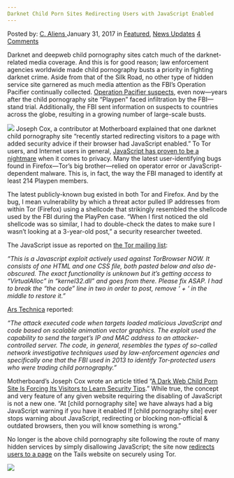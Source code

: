 ```yaml
---
Darknet Child Porn Sites Redirecting Users with JavaScript Enabled
---
```

<article class="post-listing post-17868 post type-post status-publish format-standard has-post-thumbnail hentry  tag-child tag-darknet tag-enabled tag-javascript tag-porn tag-redirecting tag-sites tag-users">
    <div class="post-inner">
        <span>Posted by: <a href="https://www.deepdotweb.com/author/caliens/" title="">C. Aliens </a></span>
    <span>January 31, 2017</span>
    <span>in <a href="https://www.deepdotweb.com/category/deepdot-news/" rel="category tag">Featured</a>, <a href="https://www.deepdotweb.com/category/news-updates/" rel="category tag">News Updates</a></span>
    <span><a href="https://www.deepdotweb.com/2017/01/31/darknet-child-porn-sites-redirecting-users-with-javascript-enabled/#comments">4 Comments</a></span>
    </p>
    <div class="clear"></div>
    <div class="entry">
    <p>Darknet and deepweb child pornography sites catch much of the darknet-related media coverage. And this is for good reason; law enforcement agencies worldwide made child pornography busts a priority in fighting darknet crime. Aside from that of the Silk Road, no other type of hidden service site garnered as much media attention as the FBI&#8217;s Operation Pacifier continually collected. <a href="https://www.deepdotweb.com/2016/12/20/playpen-member-fought-fbis-illegal-warrant-still-got-7-years-child-pornography/">Operation Pacifier suspects</a>, even now—years after the child pornography site &#8220;Playpen&#8221; faced infiltration by the FBI—stand trial. Additionally, the FBI sent information on suspects to countries across the globe, resulting in a growing number of large-scale busts.</p>
    <p><img class="wp-image-17872 aligncenter" src="https://www.deepdotweb.com/wp-content/uploads/2017/01/word-image-178.png" srcset="https://www.deepdotweb.com/wp-content/uploads/2017/01/word-image-178.png 576w, https://www.deepdotweb.com/wp-content/uploads/2017/01/word-image-178-300x121.png 300w" sizes="(max-width: 576px) 100vw, 576px"/> Joseph Cox, a contributor at Motherboard explained that one darknet child pornography site &#8220;recently started redirecting visitors to a page with added security advice if their browser had JavaScript enabled.&#8221; To Tor users, and Internet users in general, <a href="https://www.deepdotweb.com/2016/12/01/fbi-hacked-8000-computers-120-countries-single-warrant/">JavaScript has proven to be a nightmare</a> when it comes to privacy. Many the latest user-identifying bugs found in Firefox—Tor&#8217;s big brother—relied on operator error or JavaScript-dependent malware. This is, in fact, the way the FBI managed to identify at least 214 Playpen members.</p>
    <p>The latest publicly-known bug existed in both Tor and Firefox. And by the bug, I mean vulnerability by which a threat actor pulled IP addresses from within Tor (Firefox) using a shellcode that strikingly resembled the shellcode used by the FBI during the PlayPen case. &#8220;When I first noticed the old shellcode was so similar, I had to double-check the dates to make sure I wasn&#8217;t looking at a 3-year-old post,” a security researcher tweeted.</p>
    <p>The JavaScript issue as reported on <a href="https://lists.torproject.org/pipermail/tor-talk/2016-November/042639.html">the Tor mailing list</a>:</p>
    <p><em>“This is a Javascript exploit actively used against TorBrowser NOW. It consists of one HTML and one CSS file, both pasted below and also de-obscured. The exact functionality is unknown but it&#8217;s getting access to &#8220;VirtualAlloc&#8221; in &#8220;kernel32.dll&#8221; and goes from there. Please fix ASAP. I had to break the &#8220;the code&#8221; line in two in order to post, remove &#8216; + &#8216; in the middle to restore it.”</em></p>
    <p><a href="http://arstechnica.com/">Ars Technica</a> reported:</p>
    <p><em>&#8220;The attack executed code when targets loaded malicious JavaScript and code based on scalable animation vector graphics. The exploit used the capability to send the target&#8217;s IP and MAC address to an attacker-controlled server. The code, in general, resembles the types of so-called network investigative techniques used by law-enforcement agencies and specifically one that the FBI used in 2013 to identify Tor-protected users who were trading child pornography.&#8221;</em></p>
    <p>Motherboard’s Joseph Cox wrote an article titled “<a href="http://motherboard.vice.com/en_uk/read/a-dark-web-child-porn-site-is-forcing-its-visitors-to-learn-security-tips">A Dark Web Child Porn Site Is Forcing Its Visitors to Learn Security Tips</a>.” While true, the concept and very feature of any given website requiring the disabling of JavaScript is not a new one. “At [child pornography site] we have always had a big JavaScript warning if you have it enabled If [child pornography site] ever stops warning about JavaScript, redirecting or blocking non-official &amp; outdated browsers, then you will know something is wrong.”</p>
    <p>No longer is the above child pornography site following the route of many hidden services by simply disallowing JavaScript; the site now <a href="https://tails.boum.org/doc/anonymous_internet/Tor_Browser/index.en.html">redirects users to a page</a> on the Tails website on securely using Tor.</p>
    <p><img class="wp-image-17873 aligncenter" src="https://www.deepdotweb.com/wp-content/uploads/2017/01/word-image-33.jpeg" srcset="https://www.deepdotweb.com/wp-content/uploads/2017/01/word-image-33.jpeg 659w, https://www.deepdotweb.com/wp-content/uploads/2017/01/word-image-33-300x196.jpeg 300w" sizes="(max-width: 659px) 100vw, 659px"/></p>
    </div>
    <span style="display:none"><a href="https://www.deepdotweb.com/tag/child/" rel="tag">child</a> <a href="https://www.deepdotweb.com/tag/darknet/" rel="tag">darknet</a> <a href="https://www.deepdotweb.com/tag/enabled/" rel="tag">enabled</a> <a href="https://www.deepdotweb.com/tag/javascript/" rel="tag">javascript</a> <a href="https://www.deepdotweb.com/tag/porn/" rel="tag">porn</a> <a href="https://www.deepdotweb.com/tag/redirecting/" rel="tag">redirecting</a> <a href="https://www.deepdotweb.com/tag/sites/" rel="tag">sites</a> <a href="https://www.deepdotweb.com/tag/users/" rel="tag">users</a></span> <span style="display:none" class="updated">2017-01-31</span>
    <div style="display:none" class="vcard author" itemprop="author" itemscope itemtype="http://schema.org/Person"><strong class="fn" itemprop="name"><a href="https://www.deepdotweb.com/author/caliens/" title="Posts by C. Aliens" rel="author">C. Aliens</a></strong></div>
    </div>
</article>

